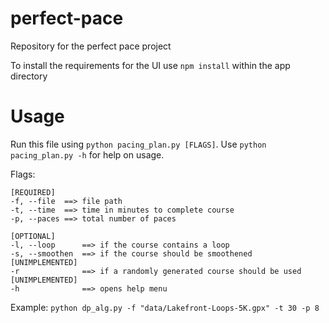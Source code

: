 # perfect-pace

Repository for the perfect pace project

To install the requirements for the UI use `npm install` within the app directory

# Usage

Run this file using `python pacing_plan.py [FLAGS]`. Use `python pacing_plan.py -h` for help on usage.

Flags:

```
[REQUIRED]
-f, --file  ==> file path
-t, --time  ==> time in minutes to complete course
-p, --paces ==> total number of paces

[OPTIONAL]
-l, --loop      ==> if the course contains a loop
-s, --smoothen  ==> if the course should be smoothened              [UNIMPLEMENTED]
-r              ==> if a randomly generated course should be used   [UNIMPLEMENTED]
-h              ==> opens help menu
```

Example: `python dp_alg.py -f "data/Lakefront-Loops-5K.gpx" -t 30 -p 8`
